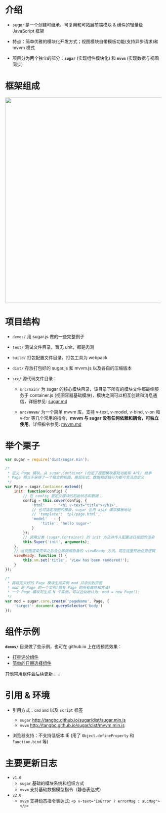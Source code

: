 
# 介绍
* sugar 是一个创建可继承、可复用和可拓展前端模块 & 组件的轻量级 JavaScript 框架

* 特点：简单优雅的模块化开发方式；视图模块自带模板功能(支持异步请求)和 mvvm 模式

* 项目分为两个独立的部分：**`sugar`** (实现组件模块化) 和 **`mvvm`** (实现数据与视图同步)

# 框架组成
<img src="http://7xodrz.com1.z0.glb.clouddn.com/sugar-constructor-new" width="666">


# 项目结构
* `demos/` 用 sugar.js 做的一些完整例子

* `test/` 测试文件目录，暂无 unit，都是肉测

* `build/` 打包配置文件目录，打包工具为 webpack

* `dist/` 存放打包好的 sugar.js 和 mvvm.js 以及各自的压缩版本

* `src/` 源代码文件目录：

	* `src/main/` 为 sugar 的核心模块目录，该目录下所有的模块文件都最终服务于 container.js (视图容器基础模块)，模块之间可以相互创建和消息通信，详细参见: [sugar.md](https://github.com/tangbc/sugar/blob/master/README-sugar.md)

	* **`src/mvvm/`** 为一个简单 mvvm 库，支持 v-text, v-model, v-bind, v-on 和 v-for 等几个常用的指令，**mvvm 与 sugar 没有任何依赖和耦合，可独立使用**。详细指令参见: [mvvm.md](https://github.com/tangbc/sugar/blob/master/README-mvvm.md)


# 举个栗子

```javascript
var sugar = require('dist/sugar.min');

/*
 * 定义 Page 模块，从 sugar.Container (约定了视图模块基础功能和 API) 继承
 * Page 相当于获得了一个独立的视图，展现形式、数据和逻辑行为都可灵活自定义
 */
var Page = sugar.Container.extend({
	init: function(config) {
		// 在 config 里定义模块的初始状态和数据：
		config = this.cover(config, {
			'html'    : '<h1 v-text="title"></h1>',
			// 也可指定视图的模板，sugar 会用 ajax 请求模板地址
			// 'template': 'tpl/page.html',
			'model'   : {
				'title': 'hello sugar~'
			}
		});
		// 调用父类 (sugar.Container) 的 init 方法并传入配置进行视图的渲染
		this.Super('init', arguments);
	},
	// 当视图渲染完毕之后会立即调用自身的 viewReady 方法，可在这里开始业务逻辑
	viewReady: function () {
		this.vm.set('title', 'view has been rendered!');
	}
});

/*
 * 再将定义好的 Page 模块生成实例 mod 并添加到页面
 * mod 是 Page 的一个实例(拥有 Page 的所有属性和方法)
 * 一个 Page 模块可生成 N 个实例，可以近似地认为: mod = new Page();
 */
var mod = sugar.core.create('pageName', Page, {
	'target': document.querySelector('body')
});
```

# 组件示例
**`demos/`**  目录做了些示例，也可在 github.io 上在线预览效果：

* [打星评分组件](http://tangbc.github.io/sugar/demos/star/)
* [简单的日期选择组件](http://tangbc.github.io/sugar/demos/date/)

其他常用组件会后续更新……


# 引用 & 环境
* 引用方式：`cmd` `amd` 以及 `script` 标签
	* `sugar` http://tangbc.github.io/sugar/dist/sugar.min.js
	* `mvvm` http://tangbc.github.io/sugar/dist/mvvm.min.js

* 浏览器支持：不支持低版本 IE (用了 `Object.defineProperty` 和 `Function.bind` 等)


# 主要更新日志
* `v1.0`
	* `sugar` 基础的模块系统和组织方式
	* `mvvm` 支持基础数据模型指令（静态表达式）
* `v2.0`
	* `mvvm` 支持动态指令表达式: `<p v-text="isError ? errorMsg : sucMsg"></p>`